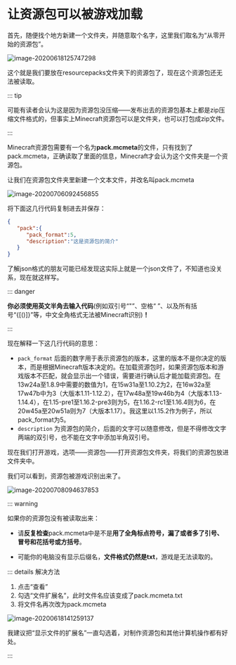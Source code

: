 # 让资源包可以被游戏加载

首先，随便找个地方新建一个文件夹，并随意取个名字，这里我们取名为“从零开始的资源包”。

![image-20200618125747298](https://i.loli.net/2020/07/28/nsGuFo2xrg4ZLiJ.png)

这个就是我们要放在resourcepacks文件夹下的资源包了，现在这个资源包还无法被读取。

::: tip

可能有读者会认为这是因为资源包没压缩——发布出去的资源包基本上都是zip压缩文件格式的，但事实上Minecraft资源包可以是文件夹，也可以打包成zip文件。

:::

Minecraft资源包需要有一个名为**pack.mcmeta**的文件，只有找到了pack.mcmeta，正确读取了里面的信息，Minecraft才会认为这个文件夹是一个资源包。

让我们在资源包文件夹里新建一个文本文件，并改名叫pack.mcmeta

![image-20200706092456855](https://i.loli.net/2020/07/28/8N9sQS1nv3D4LTU.png)

将下面这几行代码复制进去并保存：

```json
{
   "pack":{
      "pack_format":5,
      "description":"这是资源包的简介"
   }
}
```

了解json格式的朋友可能已经发现这实际上就是一个json文件了，不知道也没关系，现在就这样写。

::: danger

**你必须使用英文半角去输入代码**(例如双引号“"”、空格“ ”、以及所有括号“{[()]}”等，中文全角格式无法被Minecraft识别)**！**

:::

现在解释一下这几行代码的意思：

- `pack_format` 后面的数字用于表示资源包的版本，这里的版本不是你决定的版本，而是根据Minecraft版本决定的。在加载资源包时，如果资源包版本和游戏版本不匹配，就会显示出一个错误，需要进行确认后才能加载资源包。在13w24a至1.8.9中需要的数值为1，在15w31a至1.10.2为2，在16w32a至17w47b中为3（大版本1.11-1.12.2），在17w48a至19w46b为4（大版本1.13-1.14.4），在1.15-pre1至1.16.2-pre3则为5，在1.16.2-rc1至1.16.4则为6，在20w45a至20w51a则为7（大版本1.17）。我这里以1.15.2作为例子，所以pack_format为5。
- `description` 为资源包的简介，后面的文字可以随意修改，但是不得修改文字两端的双引号，也不能在文字中添加半角双引号。

现在我们打开游戏，选项——资源包——打开资源包文件夹，将我们的资源包放进文件夹中。

我们可以看到，资源包被游戏识别出来了。

![image-20200708094637853](https://i.loli.net/2020/07/28/ubldBs8VfHyIYLE.png)

::: warning

如果你的资源包没有被读取出来：

- 请**反复检查**pack.mcmeta中是不是**用了全角标点符号，漏了或者多了引号、冒号和花括号或方括号**。

- 可能你的电脑没有显示后缀名，**文件格式仍然是txt**，游戏是无法读取的。

::: details 解决方法

  1. 点击“查看”
  2. 勾选“文件扩展名”，此时文件名应该变成了pack.mcmeta.txt
  3. 将文件名再次改为pack.mcmeta

![image-20200618141259137](https://i.loli.net/2020/07/28/A3boRnOuLCkNEgf.png)

我建议把“显示文件的扩展名”一直勾选着，对制作资源包和其他计算机操作都有好处。

:::
